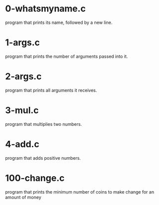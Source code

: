 # 0-whatsmyname.c

program that prints its name, followed by a new line.

# 1-args.c 

program that prints the number of arguments passed into it.

# 2-args.c

program that prints all arguments it receives.

# 3-mul.c

program that multiplies two numbers.

# 4-add.c

program that adds positive numbers.

# 100-change.c

 program that prints the minimum number of coins to make change for an amount of money

